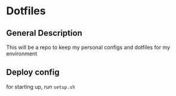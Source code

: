 # Dotfiles
## General Description
This will be a repo to keep my personal configs and dotfiles for my environment
## Deploy config
for starting up, run `setup.sh`

